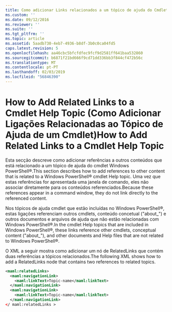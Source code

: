 ```yaml
---
title: Como adicionar Links relacionados a um tópico de ajuda do Cmdlet | Documentos da Microsoft
ms.custom: ''
ms.date: 09/12/2016
ms.reviewer: ''
ms.suite: ''
ms.tgt_pltfrm: ''
ms.topic: article
ms.assetid: 5aadb730-4eb7-4936-b8df-3b0c0ca04fd5
caps.latest.revision: 5
ms.openlocfilehash: aa46cbc5bfcfdfec9fcf9d2581ff641baa532860
ms.sourcegitcommit: b6871f21bd666f9cd71dd336bb3f844cf472b56c
ms.translationtype: MT
ms.contentlocale: pt-PT
ms.lasthandoff: 02/03/2019
ms.locfileid: "56846390"
---
```

# <a name="how-to-add-related-links-to-a-cmdlet-help-topic"></a><span data-ttu-id="87b72-102">How to Add Related Links to a Cmdlet Help Topic (Como Adicionar Ligações Relacionadas ao Tópico de Ajuda de um Cmdlet)</span><span class="sxs-lookup"><span data-stu-id="87b72-102">How to Add Related Links to a Cmdlet Help Topic</span></span>

<span data-ttu-id="87b72-103">Esta secção descreve como adicionar referências a outros conteúdos que está relacionado a um tópico de ajuda do cmdlet Windows PowerShell®.</span><span class="sxs-lookup"><span data-stu-id="87b72-103">This section describes how to add references to other content that is related to a Windows PowerShell® cmdlet Help topic.</span></span> <span data-ttu-id="87b72-104">Uma vez que estas referências for apresentada uma janela de comando, eles não associar diretamente para os conteúdos referenciados.</span><span class="sxs-lookup"><span data-stu-id="87b72-104">Because these references appear in a command window, they do not link directly to the referenced content.</span></span>

<span data-ttu-id="87b72-105">Nos tópicos de ajuda cmdlet que estão incluídas no Windows PowerShell®, estas ligações referenciam outros cmdlets, conteúdo concetual ("about_") e outros documentos e arquivos de ajuda que não estão relacionadas com Windows PowerShell®.</span><span class="sxs-lookup"><span data-stu-id="87b72-105">In the cmdlet Help topics that are included in Windows PowerShell®, these links reference other cmdlets, conceptual content ("about_"), and other documents and Help files that are not related to Windows PowerShell®.</span></span>

<span data-ttu-id="87b72-106">O XML a seguir mostra como adicionar um nó de RelatedLinks que contém duas referências a tópicos relacionados.</span><span class="sxs-lookup"><span data-stu-id="87b72-106">The following XML shows how to add a RelatedLinks node that contains two references to related topics.</span></span>

```xml
<maml:relatedLinks>
  <maml:navigationLink>
    <maml:linkText>Topic-name</maml:linkText>
  </maml:navigationLink>
  <maml:navigationLink>
    <maml:linkText>Topic-name</maml:linkText>
  </maml:navigationLink>
</ maml:relatedLinks >
```



